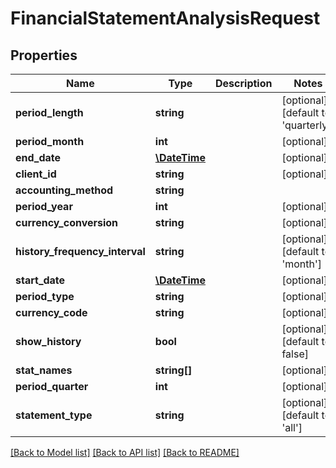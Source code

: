 # FinancialStatementAnalysisRequest

## Properties
Name | Type | Description | Notes
------------ | ------------- | ------------- | -------------
**period_length** | **string** |  | [optional] [default to 'quarterly']
**period_month** | **int** |  | [optional] 
**end_date** | [**\DateTime**](\DateTime.md) |  | [optional] 
**client_id** | **string** |  | [optional] 
**accounting_method** | **string** |  | 
**period_year** | **int** |  | [optional] 
**currency_conversion** | **string** |  | [optional] 
**history_frequency_interval** | **string** |  | [optional] [default to 'month']
**start_date** | [**\DateTime**](\DateTime.md) |  | [optional] 
**period_type** | **string** |  | [optional] 
**currency_code** | **string** |  | [optional] 
**show_history** | **bool** |  | [optional] [default to false]
**stat_names** | **string[]** |  | [optional] 
**period_quarter** | **int** |  | [optional] 
**statement_type** | **string** |  | [optional] [default to 'all']

[[Back to Model list]](../README.md#documentation-for-models) [[Back to API list]](../README.md#documentation-for-api-endpoints) [[Back to README]](../README.md)



